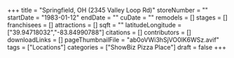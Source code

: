 +++
title = "Springfield, OH (2345 Valley Loop Rd)"
storeNumber = ""
startDate = "1983-01-12"
endDate = ""
cuDate = ""
remodels = []
stages = []
franchisees = []
attractions = []
sqft = ""
latitudeLongitude = ["39.94718032","-83.84990788"]
citations = []
contributors = []
downloadLinks = []
pageThumbnailFile = "ab0oVWi3hSjVO0lK6WSz.avif"
tags = ["Locations"]
categories = ["ShowBiz Pizza Place"]
draft = false
+++

